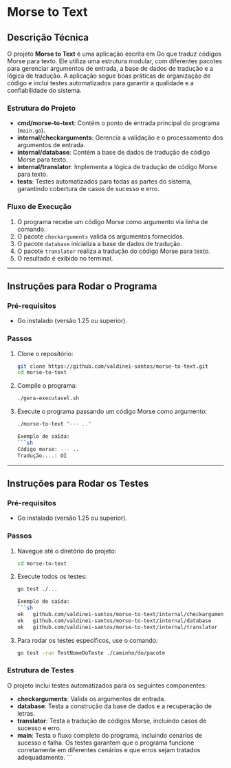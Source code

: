# Morse to Text

## Descrição Técnica

O projeto **Morse to Text** é uma aplicação escrita em Go que traduz códigos Morse para texto. Ele utiliza uma estrutura modular, com diferentes pacotes para gerenciar argumentos de entrada, a base de dados de tradução e a lógica de tradução. A aplicação segue boas práticas de organização de código e inclui testes automatizados para garantir a qualidade e a confiabilidade do sistema.

### Estrutura do Projeto

- **cmd/morse-to-text**: Contém o ponto de entrada principal do programa (`main.go`).
- **internal/checkarguments**: Gerencia a validação e o processamento dos argumentos de entrada.
- **internal/database**: Contém a base de dados de tradução de código Morse para texto.
- **internal/translator**: Implementa a lógica de tradução de código Morse para texto.
- **tests**: Testes automatizados para todas as partes do sistema, garantindo cobertura de casos de sucesso e erro.

### Fluxo de Execução

1. O programa recebe um código Morse como argumento via linha de comando.
2. O pacote `checkarguments` valida os argumentos fornecidos.
3. O pacote `database` inicializa a base de dados de tradução.
4. O pacote `translator` realiza a tradução do código Morse para texto.
5. O resultado é exibido no terminal.

---

## Instruções para Rodar o Programa

### Pré-requisitos

- Go instalado (versão 1.25 ou superior).

### Passos

1. Clone o repositório:
   ```sh
   git clone https://github.com/valdinei-santos/morse-to-text.git
   cd morse-to-text

2. Compile o programa:
   ```sh
   ./gera-executavel.sh

3. Execute o programa passando um código Morse como argumento:
   ```sh
   ./morse-to-text "--- .."

   Exemplo de saída:
   ```sh
   Código morse: --- ..
   Tradução....: OI

---

## Instruções para Rodar os Testes

### Pré-requisitos

- Go instalado (versão 1.25 ou superior).

### Passos

1. Navegue até o diretório do projeto:
   ```sh
   cd morse-to-text

2. Execute todos os testes:
   ```sh
   go test ./...

   Exemplo de saída:
   ```sh
   ok  	github.com/valdinei-santos/morse-to-text/internal/checkarguments	0.005s
   ok  	github.com/valdinei-santos/morse-to-text/internal/database		0.003s
   ok  	github.com/valdinei-santos/morse-to-text/internal/translator		0.004s

3. Para rodar os testes específicos, use o comando:
   ```sh
   go test -run TestNomeDoTeste ./caminho/do/pacote

### Estrutura de Testes
O projeto inclui testes automatizados para os seguintes componentes:

- **checkarguments**: Valida os argumentos de entrada.
- **database**: Testa a construção da base de dados e a recuperação de letras.
- **translator**: Testa a tradução de códigos Morse, incluindo casos de sucesso e erro.
- **main**: Testa o fluxo completo do programa, incluindo cenários de sucesso e falha.
Os testes garantem que o programa funcione corretamente em diferentes cenários e que erros sejam tratados adequadamente. ```   
